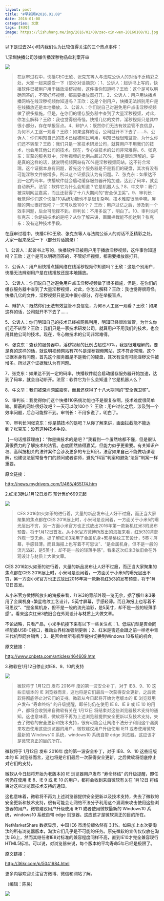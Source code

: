 ```yaml
---
layout: post
title: "#早新闻#2016.01.08"
date: 2016-01-08
categories: 文章
tags: [科技]
image: https://lishuhang.me/img/2016/01/08/zao-xin-wen-20160108/01.jpg
---
```


以下是过去24小时内我们认为比较值得关注的三个热点事件：

1.深圳快播公司涉嫌传播淫秽物品牟利案开审

![](http://mmbiz.qpic.cn/mmbiz/AdRKyBVLoHKYt7tuaXqDgiboTicFicwCdYCDNUY3LsFYDj7EyRfJhlG39U46MI7BXwRVJuwdoZnqWEWqk4ibCOYjvg/0?wx_fmt=jpeg)

> 在庭审过程中，快播CEO王欣、张克东等人与法院公诉人的对话不乏精彩之处，大家一起来感受一下（部分对话摘录）：1、公诉人：起诉书上写的，快播软件已被用户用于播放淫秽视频，这件事你知道吗？王欣：这个是可以明确回答的，不管好坏视频，都需要播放器打开。2、公诉人：用户用快播点播网络在线淫秽视频你知道吗？王欣：这是个别用户，快播无法辨别用户是在线播放还是本地播放。3、公诉人：你们说自己对避免用户点击淫秽视频做了很多措施，但是，在你们的缓存服务器中查到了大量淫秽视频，对此，你怎么解释？王欣：我也觉得很奇怪。快播几亿的文件，淫秽视频只是其中很小部分，存在举报盲点。4、辩护人：既然你们无法有效监管不良信息，为何不人工逐一观看？王欣：如果这样的话，公司就开不下去了……5、公诉人：你们明知自己的技术已经被网民利用，明知已经很难监管，为什么你们还不转型？王欣：我们只是一家技术研发公司，就算用户不用我们的技术，也会用其他公司的技术。现在，专心做技术的公司非常难得。6、张克东：查获的服务器中，淫秽视频的比例占超过70%，我是很难理解的。要是真的这样的话，就说明视频网站有70%是淫秽视频网站，这不符合常理。这个证据本身有问题，首先这个服务器是不是我们的硬盘，其次有没有可能淫秽文件被增多。所以这个证据我认为有问题。7、张克东：如果达不到一定的码率，快播软件就会启动缓存服务器开始加速，达到了码率，就会自动断开。法官：软件它为什么会知道？它是机器人么？8、牛文举：我们被深圳网监嘉奖，而且还获得了十八大期间的“安全保卫奖”。9、审判长：我觉得你们这个快播110系统功能也不是很复杂啊，技术难度很简单嘛。屏蔽的网址很好改吧？一天可以改100个？ 王欣：用户过亿之后，涉及到一个效率问题，后台可能撑不到。审判长：不用多说了，明白了。10、审判长问张克东：你是搞技术的是吧？从你了解来讲，画面拦截能不能达到？张克东：没有这种技术手段。

在庭审过程中，快播CEO王欣、张克东等人与法院公诉人的对话不乏精彩之处，大家一起来感受一下（部分对话摘录）：

1、公诉人：起诉书上写的，快播软件已被用户用于播放淫秽视频，这件事你知道吗？王欣：这个是可以明确回答的，不管好坏视频，都需要播放器打开。

2、公诉人：用户用快播点播网络在线淫秽视频你知道吗？王欣：这是个别用户，快播无法辨别用户是在线播放还是本地播放。

3、公诉人：你们说自己对避免用户点击淫秽视频做了很多措施，但是，在你们的缓存服务器中查到了大量淫秽视频，对此，你怎么解释？王欣：我也觉得很奇怪。快播几亿的文件，淫秽视频只是其中很小部分，存在举报盲点。

4、辩护人：既然你们无法有效监管不良信息，为何不人工逐一观看？王欣：如果这样的话，公司就开不下去了……

5、公诉人：你们明知自己的技术已经被网民利用，明知已经很难监管，为什么你们还不转型？王欣：我们只是一家技术研发公司，就算用户不用我们的技术，也会用其他公司的技术。现在，专心做技术的公司非常难得。

6、张克东：查获的服务器中，淫秽视频的比例占超过70%，我是很难理解的。要是真的这样的话，就说明视频网站有70%是淫秽视频网站，这不符合常理。这个证据本身有问题，首先这个服务器是不是我们的硬盘，其次有没有可能淫秽文件被增多。所以这个证据我认为有问题。

7、张克东：如果达不到一定的码率，快播软件就会启动缓存服务器开始加速，达到了码率，就会自动断开。法官：软件它为什么会知道？它是机器人么？

8、牛文举：我们被深圳网监嘉奖，而且还获得了十八大期间的“安全保卫奖”。

9、审判长：我觉得你们这个快播110系统功能也不是很复杂啊，技术难度很简单嘛。屏蔽的网址很好改吧？一天可以改100个？ 王欣：用户过亿之后，涉及到一个效率问题，后台可能撑不到。审判长：不用多说了，明白了。

10、审判长问张克东：你是搞技术的是吧？从你了解来讲，画面拦截能不能达到？张克东：没有这种技术手段。

【一句话推荐理由】：“你是搞技术的是吧？”我看到一个虽然啥都不懂，但是很认真很费力的了解技术的法官。态度固然值得嘉奖，但能力似乎更重要。有关知识产权、高科技相关的法律案件会涉及更多的专业知识，法官如果自己不能做功课理解，也建议法庭常备专门的顾问或者讲师，避免“科盲”判案和避免“法盲”判案一样重要。

原文链接：

http://news.mydrivers.com/1/465/465174.htm

2.红米3确认1月12日发布 预计售价699元起

![](https://lishuhang.me/img/2016/01/08/zao-xin-wen-20160108/01.jpg)

> CES 2016如火如荼的进行着，大量的新品发布让人好不过瘾，而正当大家聚集的焦点都在CES 2016展上时，小米可是没闲着，一方面关于小米5的曝光层出不穷，另一方面小米官方也正式放出2016年第一款新机红米3的发布预告，将于1月12日首发。从小米官方微博所放出的海报来看，红米3的背部外观一览无余，据了解红米3采用了金属机身+繁星格纹工艺设计，5英寸屏幕，手感轻薄。而且海报上也写着不可思议”、“是金属机身，但不是一般的流光溢彩，是5英寸，却不是一般的轻薄手感”。看来这次红米3依旧会在外观设计与材质上大做文章。

CES 2016如火如荼的进行着，大量的新品发布让人好不过瘾，而正当大家聚集的焦点都在CES 2016展上时，小米可是没闲着，一方面关于小米5的曝光层出不穷，另一方面小米官方也正式放出2016年第一款新机红米3的发布预告，将于1月12日首发。

从小米官方微博所放出的海报来看，红米3的背部外观一览无余，据了解红米3采用了金属机身+繁星格纹工艺设计，5英寸屏幕，手感轻薄。而且海报上也写着不可思议”、“是金属机身，但不是一般的流光溢彩，是5英寸，却不是一般的轻薄手感”。看来这次红米3依旧会在外观设计与材质上大做文章。

不论战略，只看产品，小米手机接下来有以下一些关注点：1、低端机型是否会同样配备USB-C接口，推动业界标准强制更新；2、红米是否还会跟之前一样老中青三代机型同台销售；3、是否会给所有机型提供切换到Windows 10系统的机会。

原文链接：

http://www.cnbeta.com/articles/464609.htm

3.微软在1月12日停止对IE8、9、10的支持

![](https://lishuhang.me/img/2016/01/08/zao-xin-wen-20160108/02.jpg)

> 微软将于 1月12日 发布 2016年 度的第一波安全补丁，对于 IE8、9、10 这些旧版本的 IE 浏览器而言，这也将是它们最后一次获得安全更新，之后微软将彻底停止对它们的支持。微软从今日起将开始为老版本的 IE 浏览器用户发布 “寿命终结” 的升级提醒，即任何仍在使用 IE 8、IE 9 或 IE 10 的用户，都将会收到来自微软有关在 1月12日 将结束对这些浏览器技术支持的通知。这也意味着，微软将不再为上述浏览器提供安全更新以及技术支持，失去了微软的安全更新和技术支持，很有可能会让网络不法分子利用这个漏洞来攻击使用这些浏览器的用户。微软建议用户升级使用 IE11 或者使用微软最新的 Windows10 系统，windows10 系统自带 edge 浏览器。这应该才是微软真正的目的所在。

微软将于 1月12日 发布 2016年 度的第一波安全补丁，对于 IE8、9、10 这些旧版本的 IE 浏览器而言，这也将是它们最后一次获得安全更新，之后微软将彻底停止对它们的支持。

微软从今日起将开始为老版本的 IE 浏览器用户发布 “寿命终结” 的升级提醒，即任何仍在使用 IE 8、IE 9 或 IE 10 的用户，都将会收到来自微软有关在 1月12日 将结束对这些浏览器技术支持的通知。

这也意味着，微软将不再为上述浏览器提供安全更新以及技术支持，失去了微软的安全更新和技术支持，很有可能会让网络不法分子利用这个漏洞来攻击使用这些浏览器的用户。微软建议用户升级使用 IE11 或者使用微软最新的 Windows10 系统，windows10 系统自带 edge 浏览器。这应该才是微软真正的目的所在。

NetMarketShare 数据显示，中国 IE6 市场份额依然有 3.1%。如果加上本次要淘汰的所有浏览器版本，淘汰它们几乎是不可能的任务。原先微软的宣传仅仅放在淘汰IE6上，然而其继任者IE8对标准的兼容程度同样不高，直到IE10才完全兼容现行HTML5标准。可以说，对浏览器来说，每个版本的平均寿命5年已经是极限了。

原文链接：

http://36kr.com/p/5041984.html

更多内容欢迎关注官方微博、微信和网站了解。

（编辑：陈昊）

![](https://lishuhang.me/img/2016/01/08/zao-xin-wen-20160108/03.jpg)